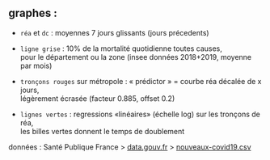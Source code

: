 graphes :
---------

- `réa` et `dc` : moyennes 7 jours glissants (jours précedents)

- `ligne grise` : 10% de la mortalité quotidienne toutes causes, \
   pour le département ou la zone (insee données 2018+2019, moyenne par mois)

- `tronçons rouges` sur métropole : « prédictor » = courbe réa décalée de x jours, \
   légèrement écrasée (facteur 0.885, offset 0.2)

- `lignes vertes` : regressions «linéaires» (échelle log) sur les tronçons de réa, \
   les billes vertes donnent le temps de doublement


données : Santé Publique France >
[data.gouv.fr][data.gouv.hospi] >
[nouveaux-covid19.csv][data]


[data]: https://www.data.gouv.fr/fr/datasets/r/6fadff46-9efd-4c53-942a-54aca783c30c
[data.gouv.hospi]: https://www.data.gouv.fr/fr/datasets/donnees-hospitalieres-relatives-a-lepidemie-de-covid-19/
